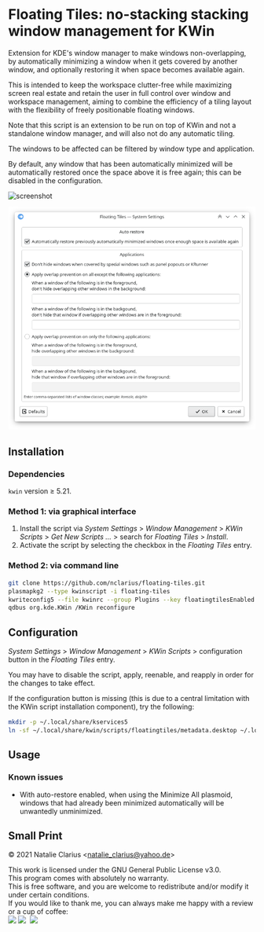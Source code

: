 # Floating Tiles: no-stacking stacking window management for KWin

Extension for KDE's window manager to make windows non-overlapping, by automatically minimizing a window when it gets covered by another window, and optionally restoring it when space becomes available again.

This is intended to keep the workspace clutter-free while maximizing screen real estate and retain the user in full control over window and workspace management, aiming to combine the efficiency of a tiling layout with the flexibility of freely positionable floating windows.

Note that this script is an extension to be run on top of KWin and not a standalone window manager, and will also not do any automatic tiling.

The windows to be affected can be filtered by window type and application. 

By default, any window that has been automatically minimized will be automatically restored once the space above it is free again; this can be disabled in the configuration.

![screenshot](img/screenshot.gif)

![config](img/config.png)

## Installation

### Dependencies

`kwin` version ≥ 5.21.

### Method 1: via graphical interface

1. Install the script via *System Settings* > *Window Management* > *KWin Scripts* > *Get New Scripts …* > search for *Floating Tiles* > *Install*.
2. Activate the script by selecting the checkbox in the *Floating Tiles* entry.

### Method 2: via command line

```bash
git clone https://github.com/nclarius/floating-tiles.git
plasmapkg2 --type kwinscript -i floating-tiles
kwriteconfig5 --file kwinrc --group Plugins --key floatingtilesEnabled true
qdbus org.kde.KWin /KWin reconfigure
```

## Configuration

*System Settings* > *Window Management* > *KWin Scripts* > configuration button in the *Floating Tiles* entry.

You may have to disable the script, apply, reenable, and reapply in order for the changes to take effect.

If the configuration button is missing (this is due to a central limitation with the KWin script installation component), try the following:

````bash
mkdir -p ~/.local/share/kservices5
ln -sf ~/.local/share/kwin/scripts/floatingtiles/metadata.desktop ~/.local/share/kservices5/floatingtiles.desktop
````

## Usage

### Known issues

- With auto-restore enabled, when using the Minimize All plasmoid, windows that had already been minimized automatically will be unwantedly unminimized.


## Small Print

© 2021 Natalie Clarius \<natalie_clarius@yahoo.de\>

This work is licensed under the GNU General Public License v3.0.  
This program comes with absolutely no warranty.  
This is free software, and you are welcome to redistribute and/or modify it under certain conditions.  
If you would like to thank me, you can always make me happy with a review or a cup of coffee:  
<a href="https://store.kde.org/p/1619690"><img src="https://www.pling.com/images_sys/store_kde/logo.png" height="35"/></a>
<a href="https://www.paypal.com/donate/?hosted_button_id=7LUUJD83BWRM4"><img src="https://www.paypalobjects.com/en_US/DK/i/btn/btn_donateCC_LG.gif" height="35"/></a>&nbsp;&nbsp;<a href="https://www.buymeacoffee.com/nclarius"><img src="https://cdn.buymeacoffee.com/buttons/v2/default-yellow.png" height="35"/></a>

